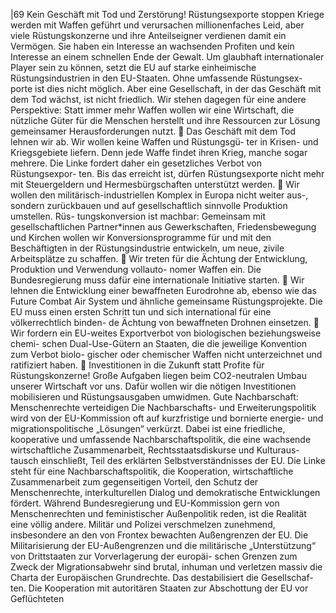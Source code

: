 |69 
Kein Geschäft mit Tod und Zerstörung! Rüstungsexporte stoppen 
Kriege werden mit Waffen geführt und verursachen millionenfaches Leid, aber viele 
Rüstungskonzerne und ihre Anteilseigner verdienen damit ein Vermögen. Sie haben ein 
Interesse an wachsenden Profiten und kein Interesse an einem schnellen Ende der 
Gewalt. Um glaubhaft internationaler Player sein zu können, setzt die EU auf starke 
einheimische Rüstungsindustrien in den EU-Staaten. Ohne umfassende Rüstungsex-
porte ist dies nicht möglich. Aber eine Gesellschaft, in der das Geschäft mit dem Tod 
wächst, ist nicht friedlich. Wir stehen dagegen für eine andere Perspektive: Statt 
immer mehr Waffen wollen wir eine Wirtschaft, die nützliche Güter für die Menschen 
herstellt und ihre Ressourcen zur Lösung gemeinsamer Herausforderungen nutzt. 
 Das Geschäft mit dem Tod lehnen wir ab. Wir wollen keine Waffen und Rüstungsgü-
ter in Krisen- und Kriegsgebiete liefern. Denn jede Waffe findet ihren Krieg, manche 
sogar mehrere. Die Linke fordert daher ein gesetzliches Verbot von Rüstungsexpor-
ten. Bis das erreicht ist, dürfen Rüstungsexporte nicht mehr mit Steuergeldern und 
Hermesbürgschaften unterstützt werden. 
 Wir wollen den militärisch-industriellen Komplex in Europa nicht weiter aus-, 
sondern zurückbauen und auf gesellschaftlich sinnvolle Produktion umstellen. Rüs-
tungskonversion ist machbar: Gemeinsam mit gesellschaftlichen Partner*innen aus 
Gewerkschaften, Friedensbewegung und Kirchen wollen wir Konversionsprogramme 
für und mit den Beschäftigten in der Rüstungsindustrie entwickeln, um neue, zivile 
Arbeitsplätze zu schaffen. 
 Wir treten für die Ächtung der Entwicklung, Produktion und Verwendung vollauto-
nomer Waffen ein. Die Bundesregierung muss dafür eine internationale Initiative 
starten. 
 Wir lehnen die Entwicklung einer bewaffneten Eurodrohne ab, ebenso wie das 
Future Combat Air System und ähnliche gemeinsame Rüstungsprojekte. Die EU 
muss einen ersten Schritt tun und sich international für eine völkerrechtlich binden-
de Ächtung von bewaffneten Drohnen einsetzen. 
 Wir fordern ein EU-weites Exportverbot von biologischen beziehungsweise chemi-
schen Dual-Use-Gütern an Staaten, die die jeweilige Konvention zum Verbot biolo-
gischer oder chemischer Waffen nicht unterzeichnet und ratifiziert haben. 
 Investitionen in die Zukunft statt Profite für Rüstungskonzerne! Große Aufgaben 
liegen beim CO2-neutralen Umbau unserer Wirtschaft vor uns. Dafür wollen wir die 
nötigen Investitionen mobilisieren und Rüstungsausgaben umwidmen. 
Gute Nachbarschaft: Menschenrechte verteidigen 
Die Nachbarschafts- und Erweiterungspolitik wird von der EU-Kommission oft auf 
kurzfristige und bornierte energie- und migrationspolitische „Lösungen“ verkürzt. 
Dabei ist eine friedliche, kooperative und umfassende Nachbarschaftspolitik, die eine 
wachsende wirtschaftliche Zusammenarbeit, Rechtsstaatsdiskurse und Kulturaus-
tausch einschließt, Teil des erklärten Selbstverständnisses der EU. Die Linke steht für 
eine Nachbarschaftspolitik, die Kooperation, wirtschaftliche Zusammenarbeit zum 
gegenseitigen Vorteil, den Schutz der Menschenrechte, interkulturellen Dialog und 
demokratische Entwicklungen fördert. Während Bundesregierung und EU-Kommission 
gern von Menschenrechten und feministischer Außenpolitik reden, ist die Realität eine 
völlig andere. Militär und Polizei verschmelzen zunehmend, insbesondere an den von 
Frontex bewachten Außengrenzen der EU. Die Militarisierung der EU-Außengrenzen 
und die militärische „Unterstützung“ von Drittstaaten zur Vorverlagerung der europäi-
schen Grenzen zum Zweck der Migrationsabwehr sind brutal, inhuman und verletzen 
massiv die Charta der Europäischen Grundrechte. Das destabilisiert die Gesellschaf-
ten. Die Kooperation mit autoritären Staaten zur Abschottung der EU vor Geflüchteten 
